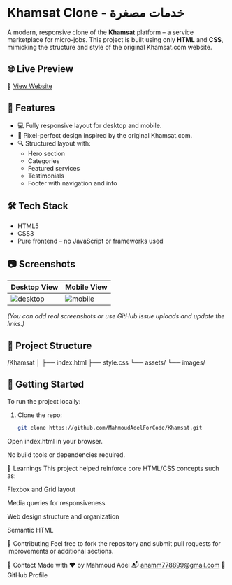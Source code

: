 # Khamsat Clone - خدمات مصغرة

A modern, responsive clone of the **Khamsat** platform – a service marketplace for micro-jobs. This project is built using only **HTML** and **CSS**, mimicking the structure and style of the original Khamsat.com website.

## 🌐 Live Preview

🔗 [View Website](https://mahmoudadelforcode.github.io/Khamsat/)

## 📌 Features

- 💻 Fully responsive layout for desktop and mobile.
- 🎨 Pixel-perfect design inspired by the original Khamsat.com.
- 🔍 Structured layout with:
  - Hero section
  - Categories
  - Featured services
  - Testimonials
  - Footer with navigation and info

## 🛠️ Tech Stack

- HTML5
- CSS3
- Pure frontend – no JavaScript or frameworks used

## 📷 Screenshots

| Desktop View | Mobile View |
|--------------|-------------|
| ![desktop](https://i.imgur.com/YourImageLinkHere.png) | ![mobile](https://i.imgur.com/YourImageLinkHere.png) |

*(You can add real screenshots or use GitHub issue uploads and update the links.)*

## 📁 Project Structure

/Khamsat
│
├── index.html
├── style.css
└── assets/
└── images/


## 🚀 Getting Started

To run the project locally:

1. Clone the repo:
   ```bash
   git clone https://github.com/MahmoudAdelForCode/Khamsat.git
Open index.html in your browser.

No build tools or dependencies required.

🧠 Learnings
This project helped reinforce core HTML/CSS concepts such as:

Flexbox and Grid layout

Media queries for responsiveness

Web design structure and organization

Semantic HTML

🤝 Contributing
Feel free to fork the repository and submit pull requests for improvements or additional sections.

📧 Contact
Made with ❤️ by Mahmoud Adel
📬 anamm778899@gmail.com
🔗 GitHub Profile
